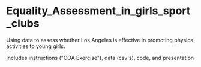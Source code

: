 # Equality_Assessment_in_girls_sport_clubs
Using data to assess whether Los Angeles is effective in promoting physical activities to young girls.

Includes instructions ("COA Exercise"), data (csv's), code, and presentation
